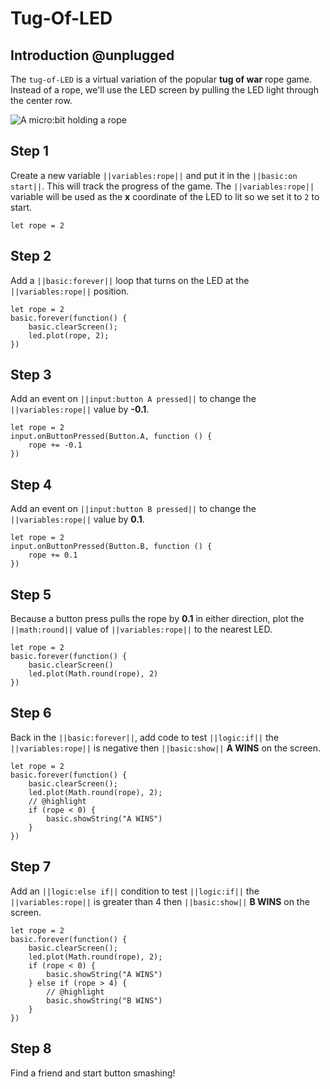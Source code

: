 # Tug-Of-LED

## Introduction @unplugged

The ``tug-of-LED`` is a virtual variation of the popular **tug of war** rope game.
Instead of a rope, we'll use the LED screen by pulling the LED light through the center row.

![A micro:bit holding a rope](/docs/static/mb/projects/tug-of-led.png)

## Step 1

Create a new variable ``||variables:rope||`` and put it in the ``||basic:on start||``. This will
track the progress of the game. The ``||variables:rope||`` variable will be used as the **x**
coordinate of the LED to lit so we set it to ``2`` to start.

```blocks
let rope = 2
```

## Step 2

Add a ``||basic:forever||`` loop that turns on the LED at the ``||variables:rope||`` position.

```blocks
let rope = 2
basic.forever(function() {
    basic.clearScreen();
    led.plot(rope, 2);
})
```

## Step 3

Add an event on ``||input:button A pressed||`` to change the ``||variables:rope||`` value by **-0.1**.

```blocks
let rope = 2
input.onButtonPressed(Button.A, function () {
    rope += -0.1
})
```

## Step 4

Add an event on ``||input:button B pressed||`` to change the ``||variables:rope||`` value by **0.1**.

```blocks
let rope = 2
input.onButtonPressed(Button.B, function () {
    rope += 0.1
})
```
## Step 5

Because a button press pulls the rope by **0.1** in either direction, plot the ``||math:round||`` value of ``||variables:rope||`` to the nearest LED.

```blocks
let rope = 2
basic.forever(function() {
    basic.clearScreen()
    led.plot(Math.round(rope), 2)
})
```

## Step 6

Back in the ``||basic:forever||``, add code to test ``||logic:if||`` the ``||variables:rope||`` is negative
then ``||basic:show||`` **A WINS** on the screen.

```blocks
let rope = 2
basic.forever(function() {
    basic.clearScreen();
    led.plot(Math.round(rope), 2);
    // @highlight
    if (rope < 0) {
        basic.showString("A WINS")
    }
})
```

## Step 7

Add an ``||logic:else if||`` condition to test ``||logic:if||`` the ``||variables:rope||`` is greater than 4
then ``||basic:show||`` **B WINS** on the screen.

```blocks
let rope = 2
basic.forever(function() {
    basic.clearScreen();
    led.plot(Math.round(rope), 2);
    if (rope < 0) {
        basic.showString("A WINS")
    } else if (rope > 4) {
        // @highlight
        basic.showString("B WINS")
    }
})
```

## Step 8

Find a friend and start button smashing!
